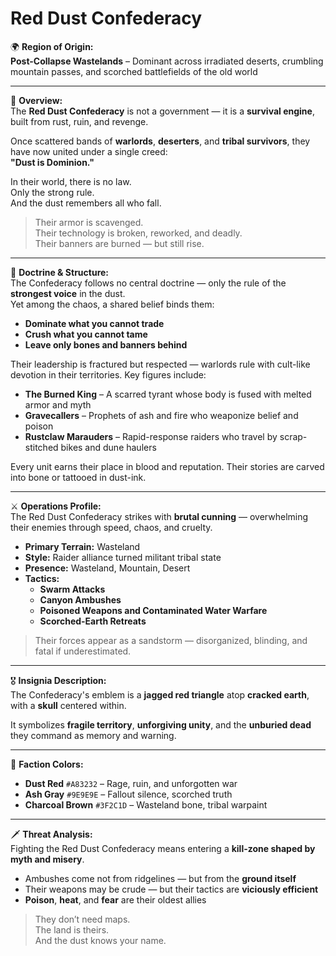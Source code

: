 # Red Dust Confederacy

🌍 **Region of Origin:**  
**Post-Collapse Wastelands** – Dominant across irradiated deserts, crumbling mountain passes, and scorched battlefields of the old world

---

🎴 **Overview:**  
The **Red Dust Confederacy** is not a government — it is a **survival engine**, built from rust, ruin, and revenge.

Once scattered bands of **warlords**, **deserters**, and **tribal survivors**, they have now united under a single creed:  
**"Dust is Dominion."**

In their world, there is no law.  
Only the strong rule.  
And the dust remembers all who fall.

> Their armor is scavenged.  
> Their technology is broken, reworked, and deadly.  
> Their banners are burned — but still rise.

---

🧠 **Doctrine & Structure:**  
The Confederacy follows no central doctrine — only the rule of the **strongest voice** in the dust.  
Yet among the chaos, a shared belief binds them:

- **Dominate what you cannot trade**  
- **Crush what you cannot tame**  
- **Leave only bones and banners behind**

Their leadership is fractured but respected — warlords rule with cult-like devotion in their territories. Key figures include:

- **The Burned King** – A scarred tyrant whose body is fused with melted armor and myth  
- **Gravecallers** – Prophets of ash and fire who weaponize belief and poison  
- **Rustclaw Marauders** – Rapid-response raiders who travel by scrap-stitched bikes and dune haulers

Every unit earns their place in blood and reputation. Their stories are carved into bone or tattooed in dust-ink.

---

⚔️ **Operations Profile:**  
The Red Dust Confederacy strikes with **brutal cunning** — overwhelming their enemies through speed, chaos, and cruelty.

- **Primary Terrain:** Wasteland  
- **Style:** Raider alliance turned militant tribal state  
- **Presence:** Wasteland, Mountain, Desert  
- **Tactics:**  
  - **Swarm Attacks**  
  - **Canyon Ambushes**  
  - **Poisoned Weapons and Contaminated Water Warfare**  
  - **Scorched-Earth Retreats**  

> Their forces appear as a sandstorm — disorganized, blinding, and fatal if underestimated.

---

🎖️ **Insignia Description:**  
The Confederacy's emblem is a **jagged red triangle** atop **cracked earth**, with a **skull** centered within.

It symbolizes **fragile territory**, **unforgiving unity**, and the **unburied dead** they command as memory and warning.

---

🎨 **Faction Colors:**

- **Dust Red** `#A83232` – Rage, ruin, and unforgotten war  
- **Ash Gray** `#9E9E9E` – Fallout silence, scorched truth  
- **Charcoal Brown** `#3F2C1D` – Wasteland bone, tribal warpaint  

---

🗡️ **Threat Analysis:**  
Fighting the Red Dust Confederacy means entering a **kill-zone shaped by myth and misery**.

- Ambushes come not from ridgelines — but from the **ground itself**  
- Their weapons may be crude — but their tactics are **viciously efficient**  
- **Poison**, **heat**, and **fear** are their oldest allies

> They don’t need maps.  
> The land is theirs.  
> And the dust knows your name.

